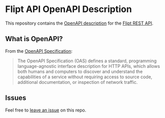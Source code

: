 # Flipt API OpenAPI Description

This repository contains the [OpenAPI description](/openapi.yml) for the [Flipt REST API](https://www.flipt.io/docs/integration#rest-api).

## What is OpenAPI?

From the [OpenAPI Specification](https://github.com/OAI/OpenAPI-Specification):

> The OpenAPI Specification (OAS) defines a standard, programming language-agnostic interface description for HTTP APIs, which allows both humans and computers to discover and understand the capabilities of a service without requiring access to source code, additional documentation, or inspection of network traffic.

## Issues

Feel free to [leave an issue](https://github.com/fern-flipt/flipt-openapi/issues) on this repo.
